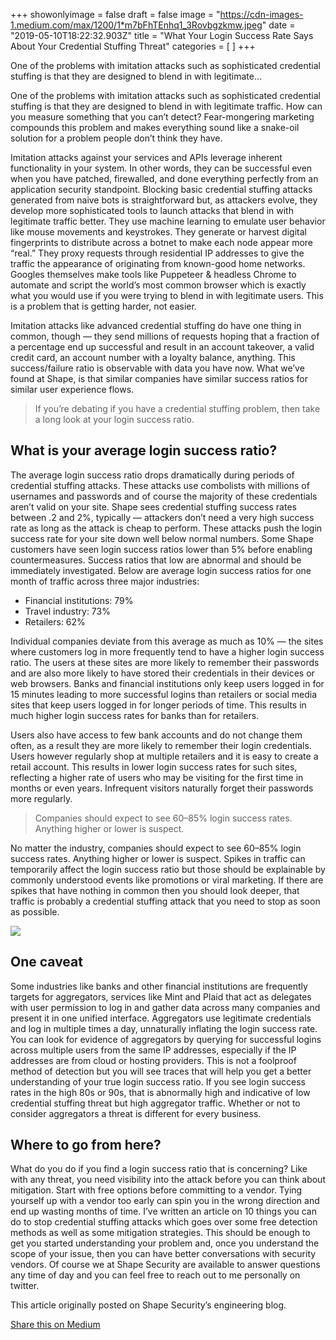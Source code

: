 +++
showonlyimage = false
draft = false
image = "https://cdn-images-1.medium.com/max/1200/1*m7bFhTEnhq1_3Rovbgzkmw.jpeg"
date = "2019-05-10T18:22:32.903Z"
title = "What Your Login Success Rate Says About Your Credential Stuffing Threat"
categories = [ ]
+++




<span class=subtitle>One of the problems with imitation attacks such as sophisticated credential stuffing is that they are designed to blend in with legitimate…</span>


<!--more-->

One of the problems with imitation attacks such as sophisticated credential stuffing is that they are designed to blend in with legitimate traffic. How can you measure something that you can’t detect? Fear-mongering marketing compounds this problem and makes everything sound like a snake-oil solution for a problem people don’t think they have.


Imitation attacks against your services and APIs leverage inherent functionality in your system. In other words, they can be successful even when you have patched, firewalled, and done everything perfectly from an application security standpoint. Blocking basic credential stuffing attacks generated from naive bots is straightforward but, as attackers evolve, they develop more sophisticated tools to launch attacks that blend in with legitimate traffic better. They use machine learning to emulate user behavior like mouse movements and keystrokes. They generate or harvest digital fingerprints to distribute across a botnet to make each node appear more “real.” They proxy requests through residential IP addresses to give the traffic the appearance of originating from known-good home networks. Googles themselves make tools like Puppeteer & headless Chrome to automate and script the world’s most common browser which is exactly what you would use if you were trying to blend in with legitimate users. This is a problem that is getting harder, not easier.


Imitation attacks like advanced credential stuffing do have one thing in common, though — they send millions of requests hoping that a fraction of a percentage end up successful and result in an account takeover, a valid credit card, an account number with a loyalty balance, anything. This success/failure ratio is observable with data you have now. What we’ve found at Shape, is that similar companies have similar success ratios for similar user experience flows.


> If you’re debating if you have a credential stuffing problem, then take a long look at your login success ratio.

## What is your average login success ratio?


The average login success ratio drops dramatically during periods of credential stuffing attacks. These attacks use combolists with millions of usernames and passwords and of course the majority of these credentials aren’t valid on your site. Shape sees credential stuffing success rates between .2 and 2%, typically — attackers don’t need a very high success rate as long as the attack is cheap to perform. These attacks push the login success rate for your site down well below normal numbers. Some Shape customers have seen login success ratios lower than 5% before enabling countermeasures. Success ratios that low are abnormal and should be immediately investigated. Below are average login success ratios for one month of traffic across three major industries:

- Financial institutions: 79%
- Travel industry: 73%
- Retailers: 62%

Individual companies deviate from this average as much as 10% — the sites where customers log in more frequently tend to have a higher login success ratio. The users at these sites are more likely to remember their passwords and are also more likely to have stored their credentials in their devices or web browsers. Banks and financial institutions only keep users logged in for 15 minutes leading to more successful logins than retailers or social media sites that keep users logged in for longer periods of time. This results in much higher login success rates for banks than for retailers.


Users also have access to few bank accounts and do not change them often, as a result they are more likely to remember their login credentials. Users however regularly shop at multiple retailers and it is easy to create a retail account. This results in lower login success rates for such sites, reflecting a higher rate of users who may be visiting for the first time in months or even years. Infrequent visitors naturally forget their passwords more regularly.


> Companies should expect to see 60–85% login success rates. Anything higher or lower is suspect.

No matter the industry, companies should expect to see 60–85% login success rates. Anything higher or lower is suspect. Spikes in traffic can temporarily affect the login success ratio but those should be explainable by commonly understood events like promotions or viral marketing. If there are spikes that have nothing in common then you should look deeper, that traffic is probably a credential stuffing attack that you need to stop as soon as possible.

<img style='max-width:100%;' src="https://cdn-images-1.medium.com/max/613/1*EwiSI_lX-ouZDzCRldV7xQ.png">

## One caveat


Some industries like banks and other financial institutions are frequently targets for aggregators, services like Mint and Plaid that act as delegates with user permission to log in and gather data across many companies and present it in one unified interface. Aggregators use legitimate credentials and log in multiple times a day, unnaturally inflating the login success rate. You can look for evidence of aggregators by querying for successful logins across multiple users from the same IP addresses, especially if the IP addresses are from cloud or hosting providers. This is not a foolproof method of detection but you will see traces that will help you get a better understanding of your true login success ratio. If you see login success rates in the high 80s or 90s, that is abnormally high and indicative of low credential stuffing threat but high aggregator traffic. Whether or not to consider aggregators a threat is different for every business.


## Where to go from here?


What do you do if you find a login success ratio that is concerning? Like with any threat, you need visibility into the attack before you can think about mitigation. Start with free options before committing to a vendor. Tying yourself up with a vendor too early can spin you in the wrong direction and end up wasting months of time. I’ve written an article on 10 things you can do to stop credential stuffing attacks which goes over some free detection methods as well as some mitigation strategies. This should be enough to get you started understanding your problem and, once you understand the scope of your issue, then you can have better conversations with security vendors. Of course we at Shape Security are available to answer questions any time of day and you can feel free to reach out to me personally on twitter.


This article originally posted on Shape Security’s engineering blog.


[Share this on Medium](https://medium.com/@jsoverson/what-your-login-success-rate-says-about-your-credential-stuffing-threat-1f10bc20eaee)
